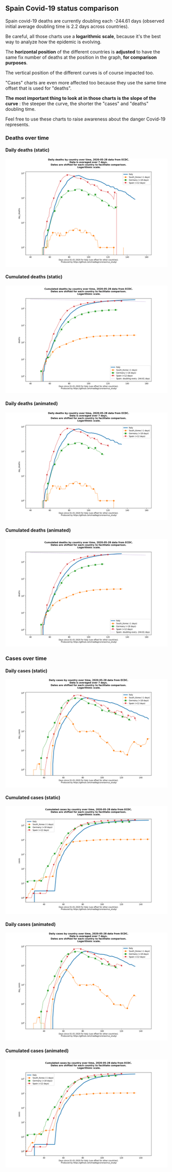 ## Spain Covid-19 status comparison 

Spain covid-19 deaths are currently doubling each -244.61 days (observed initial average doubling time is 2.2 days across countries).



Be careful, all those charts use a **logarithmic scale**, because it's the best way to analyze how the epidemic is evolving.
 
The **horizontal position** of the different countries is **adjusted** to have the same fix number of deaths at the position in the graph, **for comparison purposes**.

The vertical position of the different curves is of course impacted too.

"Cases" charts are even more affected too because they use the same time offset that is used for "deaths".

**The most important thing to look at in those charts is the slope of the curve** : the steeper the curve, the shorter the "cases" and "deaths" doubling time.

Feel free to use these charts to raise awareness about the danger Covid-19 represents. 


 
### Deaths over time
 
#### Daily deaths (static)
![Spain covid-19 daily deaths static chart](https://raw.githubusercontent.com/madlag/coronavirus_study/master/notebooks/graphs/2020-05-28/countries/Spain/2020-05-28_Spain_day_deaths.png "Spain covid-19 day_deaths static chart")   
 
#### Cumulated deaths (static)
![Spain covid-19 cumulated deaths static chart](https://raw.githubusercontent.com/madlag/coronavirus_study/master/notebooks/graphs/2020-05-28/countries/Spain/2020-05-28_Spain_deaths.png "Spain covid-19 deaths static chart")   
 
#### Daily deaths (animated)
![Spain covid-19 daily deaths animated chart](https://raw.githubusercontent.com/madlag/coronavirus_study/master/notebooks/graphs/2020-05-28/countries/Spain/2020-05-28_Spain_day_deaths.gif "Spain covid-19 day_deaths animated chart")   
 
#### Cumulated deaths (animated)
![Spain covid-19 cumulated deaths animated chart](https://raw.githubusercontent.com/madlag/coronavirus_study/master/notebooks/graphs/2020-05-28/countries/Spain/2020-05-28_Spain_deaths.gif "Spain covid-19 deaths animated chart")   

 
### Cases over time
 
#### Daily cases (static)
![Spain covid-19 daily cases static chart](https://raw.githubusercontent.com/madlag/coronavirus_study/master/notebooks/graphs/2020-05-28/countries/Spain/2020-05-28_Spain_day_cases.png "Spain covid-19 day_cases static chart")   
 
#### Cumulated cases (static)
![Spain covid-19 cumulated cases static chart](https://raw.githubusercontent.com/madlag/coronavirus_study/master/notebooks/graphs/2020-05-28/countries/Spain/2020-05-28_Spain_cases.png "Spain covid-19 cases static chart")   
 
#### Daily cases (animated)
![Spain covid-19 daily cases animated chart](https://raw.githubusercontent.com/madlag/coronavirus_study/master/notebooks/graphs/2020-05-28/countries/Spain/2020-05-28_Spain_day_cases.gif "Spain covid-19 day_cases animated chart")   
 
#### Cumulated cases (animated)
![Spain covid-19 cumulated cases animated chart](https://raw.githubusercontent.com/madlag/coronavirus_study/master/notebooks/graphs/2020-05-28/countries/Spain/2020-05-28_Spain_cases.gif "Spain covid-19 cases animated chart")   


